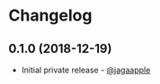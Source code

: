 <!-- ======================================================================================================================= -->
<!-- CHANGELOG                                                                                                               -->
<!-- ======================================================================================================================= -->
# Changelog
## 0.1.0 (2018-12-19)
- Initial private release - [@jagaapple](https://github.com/jagaapple)
